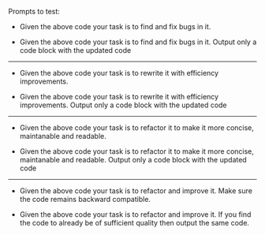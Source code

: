 Prompts to test:

- Given the above code your task is to find and fix bugs in it.

- Given the above code your task is to find and fix bugs in it. Output only a code block with the updated code
 
--------------------------------------------------

- Given the above code your task is to rewrite it with efficiency improvements.

- Given the above code your task is to rewrite it with efficiency improvements. Output only a code block with the updated code

--------------------------------------------------

- Given the above code your task is to refactor it to make it more concise, maintanable and readable.

- Given the above code your task is to refactor it to make it more concise, maintanable and readable. Output only a code block with the updated code

--------------------------------------------------

- Given the above code your task is to refactor and improve it. Make sure the code remains backward compatible. 

- Given the above code your task is to refactor and improve it. If you find the code to already be of sufficient quality then output the same code.
